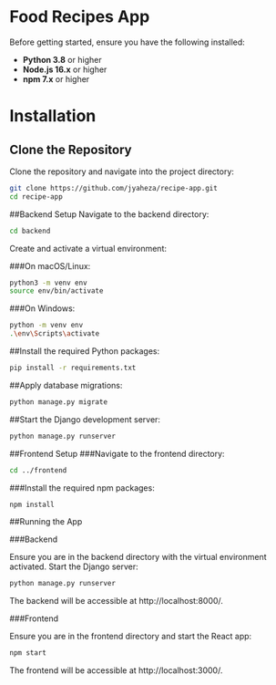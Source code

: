 # Food Recipes App


Before getting started, ensure you have the following installed:

- **Python 3.8** or higher
- **Node.js 16.x** or higher
- **npm 7.x** or higher

# Installation

## Clone the Repository

Clone the repository and navigate into the project directory:

```bash
git clone https://github.com/jyaheza/recipe-app.git
cd recipe-app
```
##Backend Setup
Navigate to the backend directory:

```bash
cd backend
```
Create and activate a virtual environment:

###On macOS/Linux:

```bash
python3 -m venv env
source env/bin/activate
```
###On Windows:

```bash
python -m venv env
.\env\Scripts\activate
```
##Install the required Python packages:

```bash
pip install -r requirements.txt
```
##Apply database migrations:

```bash
python manage.py migrate
```
##Start the Django development server:

```bash
python manage.py runserver
```
##Frontend Setup
###Navigate to the frontend directory:

```bash
cd ../frontend
```
###Install the required npm packages:
```bash
npm install
```
##Running the App

###Backend

Ensure you are in the backend directory with the virtual environment activated. Start the Django server:

```bash
python manage.py runserver
```
The backend will be accessible at http://localhost:8000/.

###Frontend

Ensure you are in the frontend directory and start the React app:

```bash
npm start
```
The frontend will be accessible at http://localhost:3000/.

